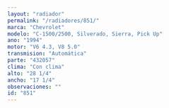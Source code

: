 ```yaml
---
layout: "radiador"
permalink: "/radiadores/851/"
marca: "Chevrolet"
modelo: "C-1500/2500, Silverado, Sierra, Pick Up"
ano: "1994"
motor: "V6 4.3, V8 5.0"
transmision: "Automática"
parte: "432057"
clima: "Con clima"
alto: "28 1/4"
ancho: "17 1/4"
observaciones: ""
id: "851"
---
```


